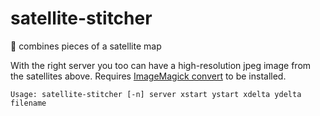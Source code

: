 satellite-stitcher
==================

:satellite: combines pieces of a satellite map

With the right server you too can have a high-resolution jpeg image from the satellites above. Requires [ImageMagick convert](http://www.imagemagick.org/script/convert.php) to be installed.

```
Usage: satellite-stitcher [-n] server xstart ystart xdelta ydelta filename
```
